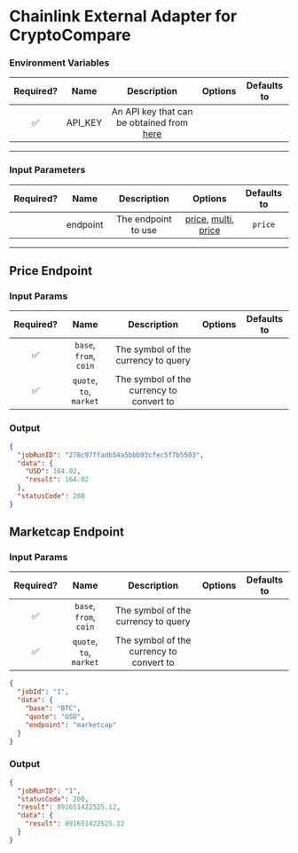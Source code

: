 # Chainlink External Adapter for CryptoCompare

### Environment Variables

| Required? |  Name   |                                      Description                                       | Options | Defaults to |
| :-------: | :-----: | :------------------------------------------------------------------------------------: | :-----: | :---------: |
|    ✅     | API_KEY | An API key that can be obtained from [here](https://min-api.cryptocompare.com/pricing) |         |             |

---

### Input Parameters

| Required? |   Name   |     Description     |                                     Options                                      | Defaults to |
| :-------: | :------: | :-----------------: | :------------------------------------------------------------------------------: | :---------: |
|           | endpoint | The endpoint to use | [price](#Price-Endpoint), [multi](#Multi-Endpoint), [price](#Marketcap-Endpoint) |   `price`   |

---

## Price Endpoint

### Input Params

| Required? |          Name           |               Description                | Options | Defaults to |
| :-------: | :---------------------: | :--------------------------------------: | :-----: | :---------: |
|    ✅     | `base`, `from`, `coin`  |   The symbol of the currency to query    |         |             |
|    ✅     | `quote`, `to`, `market` | The symbol of the currency to convert to |         |             |

### Output

```json
{
  "jobRunID": "278c97ffadb54a5bbb93cfec5f7b5503",
  "data": {
    "USD": 164.02,
    "result": 164.02
  },
  "statusCode": 200
}
```

## Marketcap Endpoint

### Input Params

| Required? |          Name           |               Description                | Options | Defaults to |
| :-------: | :---------------------: | :--------------------------------------: | :-----: | :---------: |
|    ✅     | `base`, `from`, `coin`  |   The symbol of the currency to query    |         |             |
|    ✅     | `quote`, `to`, `market` | The symbol of the currency to convert to |         |             |

```json
{
  "jobId": "1",
  "data": {
    "base": "BTC",
    "quote": "USD",
    "endpoint": "marketcap"
  }
}
```

### Output

```json
{
  "jobRunID": "1",
  "statusCode": 200,
  "result": 891651422525.12,
  "data": {
    "result": 891651422525.12
  }
}
```
